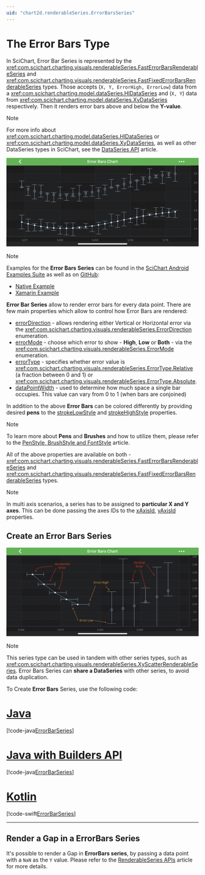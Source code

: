 ```yaml
---
uid: "chart2d.renderableSeries.ErrorBarsSeries"
---
```


# The Error Bars Type
In SciChart, Error Bar Series is represented by the <xref:com.scichart.charting.visuals.renderableSeries.FastErrorBarsRenderableSeries> and <xref:com.scichart.charting.visuals.renderableSeries.FastFixedErrorBarsRenderableSeries> types. Those accepts (`X, Y, ErrorHigh, ErrorLow`) data from a <xref:com.scichart.charting.model.dataSeries.HlDataSeries> and (`X, Y`) data from <xref:com.scichart.charting.model.dataSeries.XyDataSeries> respectively. Then it renders error bars above and below the **Y-value**.

> [!NOTE] 
> For more info about <xref:com.scichart.charting.model.dataSeries.HlDataSeries> or <xref:com.scichart.charting.model.dataSeries.XyDataSeries>, as well as other DataSeries types in SciChart, see the [DataSeries API](xref:chart2d.DataSeriesAPIs) article.

![Error Bars Type](images/error-bars-chart-example.png)

> [!NOTE] 
> Examples for the **Error Bars Series** can be found in the [SciChart Android Examples Suite](https://www.scichart.com/examples/android-chart/) as well as on [GitHub](https://github.com/ABTSoftware/SciChart.Android.Examples):
> - [Native Example](https://www.scichart.com/example/android-chart/android-chart-example-error-bars/)
> - [Xamarin Example](https://www.scichart.com/example/xamarin-chart/xamarin-chart-error-bars-chart-example/)

**Error Bar Series** allow to render error bars for every data point. There are few main properties which allow to control how Error Bars are rendered:
- [errorDirection](xref:com.scichart.charting.visuals.renderableSeries.FastErrorBarsRenderableSeries.setErrorDirection(com.scichart.charting.visuals.renderableSeries.ErrorDirection)) - allows rendering either Vertical or Horizontal error via the <xref:com.scichart.charting.visuals.renderableSeries.ErrorDirection> enumeration.
- [errorMode](xref:com.scichart.charting.visuals.renderableSeries.FastErrorBarsRenderableSeries.setErrorMode(com.scichart.charting.visuals.renderableSeries.ErrorMode)) - choose which error to show - **High**, **Low** or **Both** - via the <xref:com.scichart.charting.visuals.renderableSeries.ErrorMode> enumeration.
- [errorType](xref:com.scichart.charting.visuals.renderableSeries.FastErrorBarsRenderableSeries.setErrorType(com.scichart.charting.visuals.renderableSeries.ErrorType)) - specifies whether error value is <xref:com.scichart.charting.visuals.renderableSeries.ErrorType.Relative> (a fraction between 0 and 1) or <xref:com.scichart.charting.visuals.renderableSeries.ErrorType.Absolute>.
- [dataPointWidth](xref:com.scichart.charting.visuals.renderableSeries.FastErrorBarsRenderableSeries.setDataPointWidth(double)) - used to determine how much space a single bar occupies. This value can vary from 0 to 1 (when bars are conjoined)

In addition to the above **Error Bars** can be colored differently by providing desired **pens** to the [strokeLowStyle](xref:com.scichart.charting.visuals.renderableSeries.FastErrorBarsRenderableSeries.setStrokeLowStyle(com.scichart.drawing.common.PenStyle)) and [strokeHighStyle](xref:com.scichart.charting.visuals.renderableSeries.FastErrorBarsRenderableSeries.setStrokeHighStyle(com.scichart.drawing.common.PenStyle)) properties.

> [!NOTE]
> To learn more about **Pens** and **Brushes** and how to utilize them, please refer to the [PenStyle, BrushStyle and FontStyle](xref:stylingAndTheming.PenStyleBrushStyleAndFontStyle) article.

All of the above properties are available on both - <xref:com.scichart.charting.visuals.renderableSeries.FastErrorBarsRenderableSeries> and <xref:com.scichart.charting.visuals.renderableSeries.FastFixedErrorBarsRenderableSeries> types.

> [!NOTE] 
> In multi axis scenarios, a series has to be assigned to **particular X and Y axes**. This can be done passing the axes IDs to the [xAxisId](xref:com.scichart.charting.visuals.renderableSeries.IRenderableSeries.setXAxisId(java.lang.String)), [yAxisId](xref:com.scichart.charting.visuals.renderableSeries.IRenderableSeries.setYAxisId(java.lang.String)) properties.

## Create an Error Bars Series
![Error Bars Horizontal Vertical](images/error-bars-horizontal-vertical-example.png)

> [!NOTE] 
> This series type can be used in tandem with other series types, such as <xref:com.scichart.charting.visuals.renderableSeries.XyScatterRenderableSeries>. Error Bars Series can **share a DataSeries** with other series, to avoid data duplication.

To Create **Error Bars** Series, use the following code:

# [Java](#tab/java)
[!code-java[ErrorBarSeries](../../../samples/sandbox/app/src/main/java/com/scichart/docsandbox/examples/java/series2d/ErrorBarSeries2D.java#Example)]
# [Java with Builders API](#tab/javaBuilder)
[!code-java[ErrorBarSeries](../../../samples/sandbox/app/src/main/java/com/scichart/docsandbox/examples/javaBuilder/series2d/ErrorBarSeries2D.java#Example)]
# [Kotlin](#tab/kotlin)
[!code-swift[ErrorBarSeries](../../../samples/sandbox/app/src/main/java/com/scichart/docsandbox/examples/kotlin/series2d/ErrorBarSeries2D.kt#Example)]
***

## Render a Gap in a ErrorBars Series
It's possible to render a Gap in **ErrorBars series**, by passing a data point with a `NaN` as the `Y` value. Please refer to the [RenderableSeries APIs](xref:chart2d.2DChartTypes#adding-a-gap-onto-a-renderableseries) article for more details.
